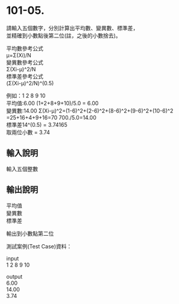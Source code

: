# 101-05.  

請輸入五個數字，分別計算出平均數、變異數、標準差，  
並精確到小數點後第二位(註，之後的小數捨去)。  


平均數參考公式  
μ=Σ(Xi)/N  
變異數參考公式  
Σ(Xi-μ)^2/N  
標準差參考公式  
(Σ(Xi-μ)^2/N)^(0.5)  


例如：1 2 8 9 10  
平均值:6.00 (1+2+8+9+10)/5.0 = 6.00  
變異數:14.00 Σ(Xi-μ)^2=(1-6)^2+(2-6)^2+(8-6)^2+(9-6)^2+(10-6)^2  
=25+16+4+9+16=70 
700./5.0=14.00  
標準差14^(0.5) = 3.74165  
取兩位小數 = 3.74  


輸入說明  
---------------- 
輸入五個整數  


輸出說明  
--------------- 
平均值  
變異數  
標準差  


輸出到小數點第二位  



測試案例(Test Case)資料：  

input  
1 2 8 9 10  

output  
6.00  
14.00  
3.74  
